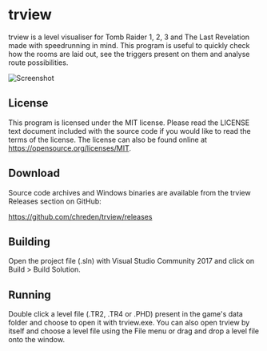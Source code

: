 # trview

trview is a level visualiser for Tomb Raider 1, 2, 3 and The Last Revelation 
made with speedrunning in mind. This program is useful to quickly check how the 
rooms are laid out, see the triggers present on them and analyse route
possibilities.

![Screenshot](https://i.imgur.com/irC0Udm.png)

## License

This program is licensed under the MIT license. Please read the LICENSE text
document included with the source code if you would like to read the terms of 
the license. The license can also be found online at https://opensource.org/licenses/MIT.

## Download

Source code archives and Windows binaries are available from the trview
Releases section on GitHub:

https://github.com/chreden/trview/releases

## Building

Open the project file (.sln) with Visual Studio Community 2017 and click on
Build > Build Solution.

## Running

Double click a level file (.TR2, .TR4 or .PHD) present in the game's data folder and
choose to open it with trview.exe. You can also open trview by itself and choose
a level file using the File menu or drag and drop a level file onto the window.
